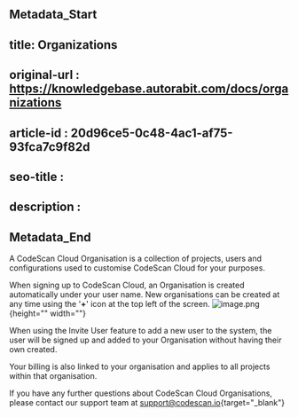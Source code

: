 ## Metadata_Start
## title: Organizations
## original-url : https://knowledgebase.autorabit.com/docs/organizations
## article-id : 20d96ce5-0c48-4ac1-af75-93fca7c9f82d
## seo-title : 
## description : 
## Metadata_End
A CodeScan Cloud Organisation is a collection of projects, users and configurations used to customise CodeScan Cloud for your purposes.

When signing up to CodeScan Cloud, an Organisation is created automatically under your user name. New organisations can be created at any time using the '**+**' icon at the top left of the screen.
![image.png](https://cdn.document360.io/8711f4e7-c040-4616-aac9-d947f87e4619/Images/Documentation/image%28271%29.png){height="" width=""}

When using the Invite User feature to add a new user to the system, the user will be signed up and added to your Organisation without having their own created.

Your billing is also linked to your organisation and applies to all projects within that organisation.

If you have any further questions about CodeScan Cloud Organisations, please contact our support team at [support@codescan.io](http://support@codescan.io){target="_blank"}

